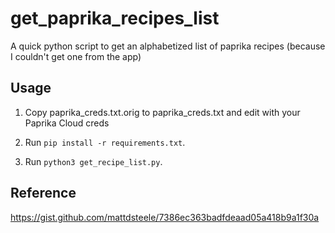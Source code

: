 # get_paprika_recipes_list
A quick python script to get an alphabetized list of paprika recipes (because I couldn't get one from the app)

## Usage
1. Copy paprika_creds.txt.orig to paprika_creds.txt and edit with your Paprika Cloud creds

1. Run `pip install -r requirements.txt`.

1. Run `python3 get_recipe_list.py`.

## Reference
https://gist.github.com/mattdsteele/7386ec363badfdeaad05a418b9a1f30a

